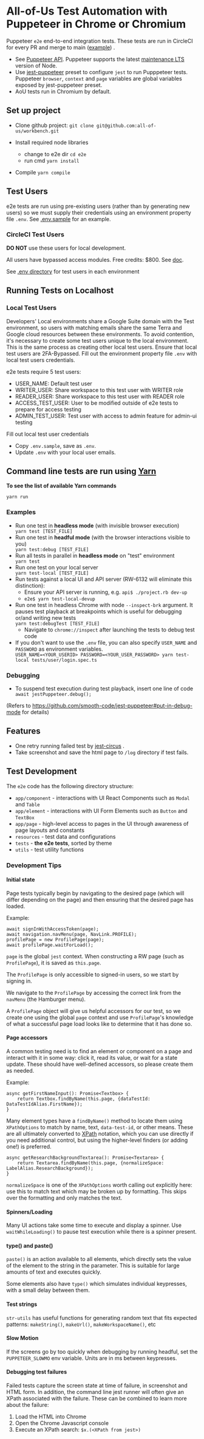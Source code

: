 # All-of-Us Test Automation with Puppeteer in Chrome or Chromium

Puppeteer `e2e` end-to-end integration tests. These tests are run in CircleCI for every PR and merge to
main ([example](https://app.circleci.com/pipelines/github/all-of-us/workbench/4074/workflows/ca636d7c-8c11-463e-bfdc-39ea63b6df52/jobs/100294))
.

* See [Puppeteer API](https://github.com/puppeteer/puppeteer/blob/v5.0.0/docs/api.md). Puppeteer supports the
  latest [maintenance LTS](https://github.com/nodejs/Release#release-schedule) version of Node.
* Use [jest-puppeteer](https://github.com/smooth-code/jest-puppeteer) preset to configure `jest` to run Pupppeteer
  tests. Puppeteer `browser`, `context` and `page` variables are global variables exposed by jest-puppeteer preset.
* AoU tests run in Chromium by default.

## Set up project

* Clone github project: `git clone git@github.com:all-of-us/workbench.git`

* Install required node libraries
    - change to e2e dir `cd e2e`
    - run cmd `yarn install`
* Compile `yarn compile`

## Test Users

e2e tests are run using pre-existing users (rather than by generating new users)
so we must supply their credentials using an environment property file `.env`. See [.env.sample](.env.sample) for an
example.

### CircleCI Test Users

**DO NOT**
use these users for local development.

All users have bypassed access modules. Free credits: $800.
See [doc](https://docs.google.com/document/d/1rbAlU6CVgfh6R_o2BdD476AXrZR6qB7167yrhMf4KMA/edit?usp=sharing).

See [.env directory](/.env) for test users in each environment

## Running Tests on Localhost

### Local Test Users

Developers' Local environments share a Google Suite domain with the Test environment, so users with matching emails
share the same Terra and Google cloud resources between these environments. To avoid contention, it's necessary to
create some test users unique to the local environment. This is the same process as creating other local test users.
Ensure that local test users are 2FA-Bypassed. Fill out the environment property file `.env` with local test users
credentials.

e2e tests require 5 test users:

- USER_NAME: Default test user
- WRITER_USER: Share workspace to this test user with WRITER role
- READER_USER: Share workspace to this test user with READER role
- ACCESS_TEST_USER: User to be modified outside of e2e tests to prepare for access testing
- ADMIN_TEST_USER: Test user with access to admin feature for admin-ui testing

Fill out local test user credentials

- Copy `.env.sample`, save as `.env`.
- Update `.env` with your local user emails.

## Command line tests are run using [Yarn](https://classic.yarnpkg.com/en/)

**To see the list of available Yarn commands** <div class="text-blue">`yarn run`</div>

### Examples

* Run one test in **headless mode** (with invisible browser
  execution) <div class="text-blue">`yarn test [TEST_FILE]` </div>
* Run one test in **headful mode** (with the browser interactions visible to
  you) <div class="text-blue">`yarn test:debug [TEST_FILE]` </div>
* Run all tests in parallel in **headless mode** on "test" environment <div class="text-blue">`yarn test`</div>
* Run one test on your local server <div class="text-blue">`yarn test-local [TEST_FILE]` </div>
* Run tests against a local UI and API server (RW-6132 will eliminate this distinction):
    * Ensure your API server is running, e.g. `api$ ./project.rb dev-up`
    * `e2e$ yarn test-local-devup`
* Run one test in headless Chrome with node `--inspect-brk` argument. It pauses test playback at breakpoints which is
  useful for debugging or/and writing new tests <div class="text-blue">`yarn test:debugTest [TEST_FILE]` </div>
    * Navigate to `chrome://inspect` after launching the tests to debug test code
* If you don't want to use the `.env` file, you can also specify `USER_NAME` and `PASSWORD` as environment
  variables. <div class="text-blue">`USER_NAME=<YOUR_USERID> PASSWORD=<YOUR_USER_PASSWORD> yarn test-local tests/user/login.spec.ts`</div>

### Debugging

- To suspend test execution during test playback, insert one line of
  code <div class="text-blue">`await jestPuppeteer.debug();`</div>

(Refers to https://github.com/smooth-code/jest-puppeteer#put-in-debug-mode for details)

## Features

* One retry running failed test
  by [jest-circus](https://github.com/facebook/jest/blob/f45d1c939cbf55a71dbfdfc316d2be62b590197f/docs/JestObjectAPI.md#jestretrytimes)
  .
* Take screenshot and save the html page to `/log` directory if test fails.

## Test Development

The `e2e` code has the following directory structure:

* `app/component` - interactions with UI React Components such as `Modal` and `Table`
* `app/element` - interactions with UI Form Elements such as `Button` and `TextBox`
* `app/page` - high-level access to pages in the UI through awareness of page layouts and constants
* `resources` - test data and configurations
* `tests` - **the e2e tests**, sorted by theme
* `utils` - test utility functions

### Development Tips

#### Initial state

Page tests typically begin by navigating to the desired page (which will differ depending on the page) and then ensuring
that the desired page has loaded.

Example:

```   
await signInWithAccessToken(page);
await navigation.navMenu(page, NavLink.PROFILE);
profilePage = new ProfilePage(page);
await profilePage.waitForLoad();
``` 

`page` is the global `jest` context. When constructing a RW page (such as `ProfilePage`), it is saved as `this.page`.

The `ProfilePage` is only accessible to signed-in users, so we start by signing in.

We navigate to the `ProfilePage` by accessing the correct link from the `navMenu` (the Hamburger menu).

A `ProfilePage` object will give us helpful accessors for our test, so we create one using the global `page` context and
use `ProfilePage`'s knowledge of what a successful page load looks like to determine that it has done so.

#### Page accessors

A common testing need is to find an element or component on a page and interact with it in some way:
click it, read its value, or wait for a state update. These should have well-defined accessors, so please create them as
needed.

Example:

```
async getFirstNameInput(): Promise<Textbox> {
    return Textbox.findByName(this.page, {dataTestId: DataTestIdAlias.FirstName});
}
```

Many element types have a `findByName()` method to locate them using `XPathOptions` to match by name,
text, `data-test-id`, or other means. These are all ultimately converted
to [XPath](https://www.w3schools.com/xml/xpath_syntax.asp) notation, which you can use directly if you need additional
control, but using the higher-level finders (or adding one!) is preferred.

```
async getResearchBackgroundTextarea(): Promise<Textarea> {
    return Textarea.findByName(this.page, {normalizeSpace: LabelAlias.ResearchBackground});
}
```

`normalizeSpace` is one of the `XPathOptions` worth calling out explicitly here: use this to match text which may be
broken up by formatting. This skips over the formatting and only matches the text.

#### Spinners/Loading

Many UI actions take some time to execute and display a spinner. Use `waitWhileLoading()` to pause test execution while
there is a spinner present.

#### type() and paste()

`paste()` is an action available to all elements, which directly sets the value of the element to the string in the
parameter. This is suitable for large amounts of text and executes quickly.

Some elements also have `type()` which simulates individual keypresses, with a small delay between them.

#### Test strings

`str-utils` has useful functions for generating random text that fits expected patterns: `makeString()`,
`makeUrl()`, `makeWorkspaceName()`, etc

#### Slow Motion

If the screens go by too quickly when debugging by running headful, set the `PUPPETEER_SLOWMO` env variable. Units are
in ms between keypresses.

#### Debugging test failures

Failed tests capture the screen state at time of failure, in screenshot and HTML form. In addition, the command line
jest runner will often give an XPath associated with the failure. These can be combined to learn more about the failure:

1. Load the HTML into Chrome
2. Open the Chrome Javascript console
3. Execute an XPath search: `$x.(<XPath from jest>)`

